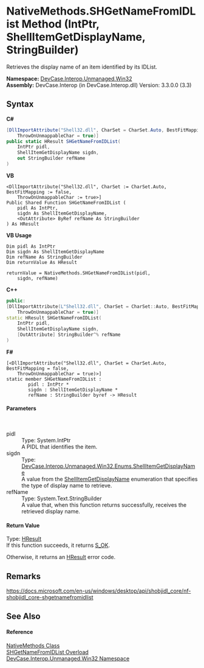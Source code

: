 # NativeMethods.SHGetNameFromIDList Method (IntPtr, ShellItemGetDisplayName, StringBuilder)
 

Retrieves the display name of an item identified by its IDList.

**Namespace:**&nbsp;<a href="N_DevCase_Interop_Unmanaged_Win32">DevCase.Interop.Unmanaged.Win32</a><br />**Assembly:**&nbsp;DevCase.Interop (in DevCase.Interop.dll) Version: 3.3.0.0 (3.3)

## Syntax

**C#**<br />
``` C#
[DllImportAttribute("Shell32.dll", CharSet = CharSet.Auto, BestFitMapping = false, 
	ThrowOnUnmappableChar = true)]
public static HResult SHGetNameFromIDList(
	IntPtr pidl,
	ShellItemGetDisplayName sigdn,
	out StringBuilder refName
)
```

**VB**<br />
``` VB
<DllImportAttribute("Shell32.dll", CharSet := CharSet.Auto, BestFitMapping := false, 
	ThrowOnUnmappableChar := true>]
Public Shared Function SHGetNameFromIDList ( 
	pidl As IntPtr,
	sigdn As ShellItemGetDisplayName,
	<OutAttribute> ByRef refName As StringBuilder
) As HResult
```

**VB Usage**<br />
``` VB Usage
Dim pidl As IntPtr
Dim sigdn As ShellItemGetDisplayName
Dim refName As StringBuilder
Dim returnValue As HResult

returnValue = NativeMethods.SHGetNameFromIDList(pidl, 
	sigdn, refName)
```

**C++**<br />
``` C++
public:
[DllImportAttribute(L"Shell32.dll", CharSet = CharSet::Auto, BestFitMapping = false, 
	ThrowOnUnmappableChar = true)]
static HResult SHGetNameFromIDList(
	IntPtr pidl, 
	ShellItemGetDisplayName sigdn, 
	[OutAttribute] StringBuilder^% refName
)
```

**F#**<br />
``` F#
[<DllImportAttribute("Shell32.dll", CharSet = CharSet.Auto, BestFitMapping = false, 
	ThrowOnUnmappableChar = true)>]
static member SHGetNameFromIDList : 
        pidl : IntPtr * 
        sigdn : ShellItemGetDisplayName * 
        refName : StringBuilder byref -> HResult 

```


#### Parameters
&nbsp;<dl><dt>pidl</dt><dd>Type: System.IntPtr<br />A PIDL that identifies the item.</dd><dt>sigdn</dt><dd>Type: <a href="T_DevCase_Interop_Unmanaged_Win32_Enums_ShellItemGetDisplayName">DevCase.Interop.Unmanaged.Win32.Enums.ShellItemGetDisplayName</a><br />A value from the <a href="T_DevCase_Interop_Unmanaged_Win32_Enums_ShellItemGetDisplayName">ShellItemGetDisplayName</a> enumeration that specifies the type of display name to retrieve.</dd><dt>refName</dt><dd>Type: System.Text.StringBuilder<br />A value that, when this function returns successfully, receives the retrieved display name.</dd></dl>

#### Return Value
Type: <a href="T_DevCase_Interop_Unmanaged_Win32_Enums_HResult">HResult</a><br />If this function succeeds, it returns <a href="T_DevCase_Interop_Unmanaged_Win32_Enums_HResult">S_OK</a>. 

 Otherwise, it returns an <a href="T_DevCase_Interop_Unmanaged_Win32_Enums_HResult">HResult</a> error code.

## Remarks
<a href="https://docs.microsoft.com/en-us/windows/desktop/api/shobjidl_core/nf-shobjidl_core-shgetnamefromidlist" target="_blank">https://docs.microsoft.com/en-us/windows/desktop/api/shobjidl_core/nf-shobjidl_core-shgetnamefromidlist</a>

## See Also


#### Reference
<a href="T_DevCase_Interop_Unmanaged_Win32_NativeMethods">NativeMethods Class</a><br /><a href="Overload_DevCase_Interop_Unmanaged_Win32_NativeMethods_SHGetNameFromIDList">SHGetNameFromIDList Overload</a><br /><a href="N_DevCase_Interop_Unmanaged_Win32">DevCase.Interop.Unmanaged.Win32 Namespace</a><br />